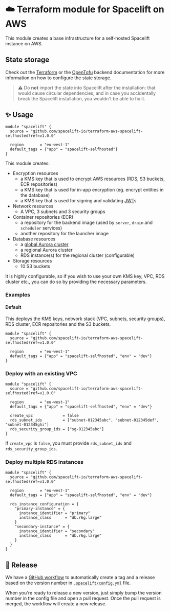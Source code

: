 # ☁️ Terraform module for Spacelift on AWS

This module creates a base infrastructure for a self-hosted Spacelift instance on AWS.

## State storage

Check out the [Terraform](https://developer.hashicorp.com/terraform/language/backend) or the [OpenTofu](https://opentofu.org/docs/language/settings/backends/configuration/) backend documentation for more information on how to configure the state storage.

> ⚠️ Do **not** import the state into Spacelift after the installation: that would cause circular dependencies, and in case you accidentally break the Spacelift installation, you wouldn't be able to fix it.

## ✨ Usage

```hcl
module "spacelift" {
  source = "github.com/spacelift-io/terraform-aws-spacelift-selfhosted?ref=v1.0.0"

  region       = "eu-west-1"
  default_tags = {"app" = "spacelift-selfhosted"}
}
```

This module creates:

- Encryption resources  
  - a KMS key that is used to encrypt AWS resources (RDS, S3 buckets, ECR repositories)
  - a KMS key that is used for in-app encryption (eg. encrypt entities in the database)
  - a KMS key that is used for signing and validating [JWT](https://en.wikipedia.org/wiki/JSON_Web_Token)s
- Network resources
  - A VPC, 3 subnets and 3 security groups
- Container repositories (ECR)
  - a repository for the backend image (used by `server`, `drain` and `scheduler` services)
  - another repository for the launcher image
- Database resources
  - a [global Aurora cluster](https://docs.aws.amazon.com/AmazonRDS/latest/AuroraUserGuide/aurora-global-database.html)
  - a regional Aurora cluster
  - RDS instance(s) for the regional cluster (configurable)
- Storage resources
  - 10 S3 buckets

It is highly configurable, so if you wish to use your own KMS key, VPC, RDS cluster etc., you can do so by providing the necessary parameters.

### Examples

#### Default

This deploys the KMS keys, network stack (VPC, subnets, security groups), RDS cluster, ECR repositories and the S3 buckets.

```hcl
module "spacelift" {
  source = "github.com/spacelift-io/terraform-aws-spacelift-selfhosted?ref=v1.0.0"

  region       = "eu-west-1"
  default_tags = {"app" = "spacelift-selfhosted", "env" = "dev"}
}
```

### Deploy with an existing VPC

```hcl
module "spacelift" {
  source = "github.com/spacelift-io/terraform-aws-spacelift-selfhosted?ref=v1.0.0"

  region       = "eu-west-1"
  default_tags = {"app" = "spacelift-selfhosted", "env" = "dev"}

  create_vpc             = false
  rds_subnet_ids         = ["subnet-012345abc", "subnet-012345def", "subnet-012345ghi"]
  rds_security_group_ids = ["sg-012345abc"]
}
```

If `create_vpc` is `false`, you must provide `rds_subnet_ids` and `rds_security_group_ids`.

### Deploy multiple RDS instances

```hcl
module "spacelift" {
  source = "github.com/spacelift-io/terraform-aws-spacelift-selfhosted?ref=v1.0.0"

  region       = "eu-west-1"
  default_tags = {"app" = "spacelift-selfhosted", "env" = "dev"}

  rds_instance_configuration = {
    "primary-instance" = {
      instance_identifier = "primary"
      instance_class      = "db.r6g.large"
    }
    "secondary-instance" = {
      instance_identifier = "secondary"
      instance_class      = "db.r6g.large"
    }
  }
}
```

## 🚀 Release

We have a [GitHub workflow](./.github/workflows/release.yaml) to automatically create a tag and a release based on the version number in [`.spacelift/config.yml`](./.spacelift/config.yml) file.

When you're ready to release a new version, just simply bump the version number in the config file and open a pull request. Once the pull request is merged, the workflow will create a new release.
